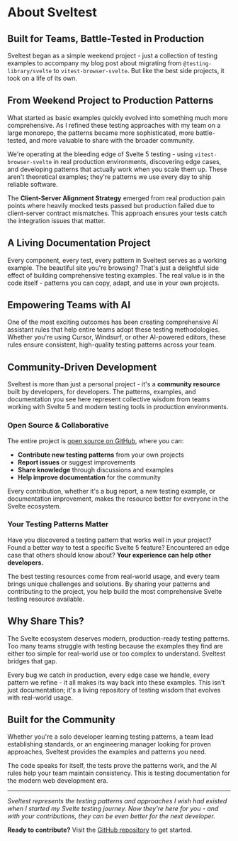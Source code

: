 # About Sveltest

## Built for Teams, Battle-Tested in Production

Sveltest began as a simple weekend project - just a collection of
testing examples to accompany my blog post about migrating from
`@testing-library/svelte` to `vitest-browser-svelte`. But like the
best side projects, it took on a life of its own.

## From Weekend Project to Production Patterns

What started as basic examples quickly evolved into something much
more comprehensive. As I refined these testing approaches with my team
on a large monorepo, the patterns became more sophisticated, more
battle-tested, and more valuable to share with the broader community.

We're operating at the bleeding edge of Svelte 5 testing - using
`vitest-browser-svelte` in real production environments, discovering
edge cases, and developing patterns that actually work when you scale
them up. These aren't theoretical examples; they're patterns we use
every day to ship reliable software.

The **Client-Server Alignment Strategy** emerged from real production
pain points where heavily mocked tests passed but production failed
due to client-server contract mismatches. This approach ensures your
tests catch the integration issues that matter.

## A Living Documentation Project

Every component, every test, every pattern in Sveltest serves as a
working example. The beautiful site you're browsing? That's just a
delightful side effect of building comprehensive testing examples. The
real value is in the code itself - patterns you can copy, adapt, and
use in your own projects.

## Empowering Teams with AI

One of the most exciting outcomes has been creating comprehensive AI
assistant rules that help entire teams adopt these testing
methodologies. Whether you're using Cursor, Windsurf, or other
AI-powered editors, these rules ensure consistent, high-quality
testing patterns across your team.

## Community-Driven Development

Sveltest is more than just a personal project - it's a **community
resource** built by developers, for developers. The patterns,
examples, and documentation you see here represent collective wisdom
from teams working with Svelte 5 and modern testing tools in
production environments.

### Open Source & Collaborative

The entire project is
[open source on GitHub](https://github.com/spences10/sveltest), where
you can:

- **Contribute new testing patterns** from your own projects
- **Report issues** or suggest improvements
- **Share knowledge** through discussions and examples
- **Help improve documentation** for the community

Every contribution, whether it's a bug report, a new testing example,
or documentation improvement, makes the resource better for everyone
in the Svelte ecosystem.

### Your Testing Patterns Matter

Have you discovered a testing pattern that works well in your project?
Found a better way to test a specific Svelte 5 feature? Encountered an
edge case that others should know about? **Your experience can help
other developers.**

The best testing resources come from real-world usage, and every team
brings unique challenges and solutions. By sharing your patterns and
contributing to the project, you help build the most comprehensive
Svelte testing resource available.

## Why Share This?

The Svelte ecosystem deserves modern, production-ready testing
patterns. Too many teams struggle with testing because the examples
they find are either too simple for real-world use or too complex to
understand. Sveltest bridges that gap.

Every bug we catch in production, every edge case we handle, every
pattern we refine - it all makes its way back into these examples.
This isn't just documentation; it's a living repository of testing
wisdom that evolves with real-world usage.

## Built for the Community

Whether you're a solo developer learning testing patterns, a team lead
establishing standards, or an engineering manager looking for proven
approaches, Sveltest provides the examples and patterns you need.

The code speaks for itself, the tests prove the patterns work, and the
AI rules help your team maintain consistency. This is testing
documentation for the modern web development era.

---

_Sveltest represents the testing patterns and approaches I wish had
existed when I started my Svelte testing journey. Now they're here for
you - and with your contributions, they can be even better for the
next developer._

**Ready to contribute?** Visit the
[GitHub repository](https://github.com/spences10/sveltest) to get
started.
